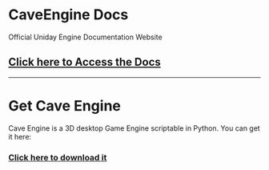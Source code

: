 # CaveEngine Docs
Official Uniday Engine Documentation Website

## [Click here to Access the Docs](https://unidaystudio.github.io/CaveEngine-Docs/)

------------------------

# Get Cave Engine
Cave Engine is a 3D desktop Game Engine scriptable in Python. You can get it here:

### [Click here to download it](https://unidaystudio.itch.io/cave-engine)

